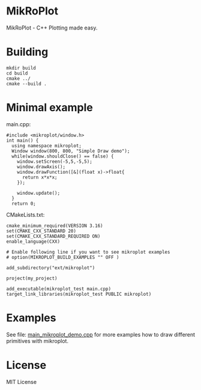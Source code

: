 # MikRoPlot
MikRoPlot - C++ Plotting made easy.

# Building
```
mkdir build 
cd build
cmake ../
cmake --build .
```

# Minimal example

main.cpp:
```
#include <mikroplot/window.h>
int main() {
  using namespace mikroplot;
  Window window(800, 800, "Simple Draw demo");
  while(window.shouldClose() == false) {
    window.setScreen(-5,5,-5,5);
    window.drawAxis();
    window.drawFunction([&](float x)->float{
      return x*x*x;
    });
    
    window.update();
  }
  return 0;

```

CMakeLists.txt:

```
cmake_minimum_required(VERSION 3.16)
set(CMAKE_CXX_STANDARD 20)
set(CMAKE_CXX_STANDARD_REQUIRED ON)
enable_language(CXX)

# Enable following line if you want to see mikroplot examples
# option(MIKROPLOT_BUILD_EXAMPLES "" OFF )

add_subdirectory("ext/mikroplot")

project(my_project)

add_executable(mikroplot_test main.cpp)
target_link_libraries(mikroplot_test PUBLIC mikroplot)

```

# Examples

See file: [main_mikroplot_demo.cpp](https://github.com/Miceroy/mikroplot/blob/main/examples/main_mikroplot_demo.cpp) for more examples how to draw different primitives with mikroplot.

# License 

MIT License



